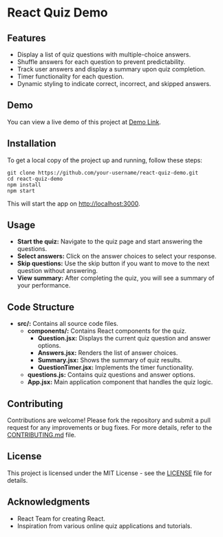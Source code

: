    <h1>React Quiz Demo</h1>
    <div class="section">
        <h2>Features</h2>
        <ul>
            <li>Display a list of quiz questions with multiple-choice answers.</li>
            <li>Shuffle answers for each question to prevent predictability.</li>
            <li>Track user answers and display a summary upon quiz completion.</li>
            <li>Timer functionality for each question.</li>
            <li>Dynamic styling to indicate correct, incorrect, and skipped answers.</li>
        </ul>
    </div>
    <div class="section">
        <h2>Demo</h2>
        <p>You can view a live demo of this project at <a href="https://your-demo-link.com" target="_blank">Demo Link</a>.</p>
    </div>
    <div class="section">
        <h2>Installation</h2>
        <p>To get a local copy of the project up and running, follow these steps:</p>
        <div class="code-block">
            <pre><code>git clone https://github.com/your-username/react-quiz-demo.git
cd react-quiz-demo
npm install
npm start</code></pre>
        </div>
        <p>This will start the app on <a href="http://localhost:3000" target="_blank">http://localhost:3000</a>.</p>
    </div>
    <div class="section">
        <h2>Usage</h2>
        <ul>
            <li><strong>Start the quiz:</strong> Navigate to the quiz page and start answering the questions.</li>
            <li><strong>Select answers:</strong> Click on the answer choices to select your response.</li>
            <li><strong>Skip questions:</strong> Use the skip button if you want to move to the next question without answering.</li>
            <li><strong>View summary:</strong> After completing the quiz, you will see a summary of your performance.</li>
        </ul>
    </div>
    <div class="section">
        <h2>Code Structure</h2>
        <ul>
            <li><strong>src/:</strong> Contains all source code files.
                <ul>
                    <li><strong>components/:</strong> Contains React components for the quiz.
                        <ul>
                            <li><strong>Question.jsx:</strong> Displays the current quiz question and answer options.</li>
                            <li><strong>Answers.jsx:</strong> Renders the list of answer choices.</li>
                            <li><strong>Summary.jsx:</strong> Shows the summary of quiz results.</li>
                            <li><strong>QuestionTimer.jsx:</strong> Implements the timer functionality.</li>
                        </ul>
                    </li>
                    <li><strong>questions.js:</strong> Contains quiz questions and answer options.</li>
                    <li><strong>App.jsx:</strong> Main application component that handles the quiz logic.</li>
                </ul>
            </li>
        </ul>
    </div>
    <div class="section">
        <h2>Contributing</h2>
        <p>Contributions are welcome! Please fork the repository and submit a pull request for any improvements or bug fixes. For more details, refer to the <a href="CONTRIBUTING.md" target="_blank">CONTRIBUTING.md</a> file.</p>
    </div>
    <div class="section">
        <h2>License</h2>
        <p>This project is licensed under the MIT License - see the <a href="LICENSE" target="_blank">LICENSE</a> file for details.</p>
    </div>
    <div class="section">
        <h2>Acknowledgments</h2>
        <ul>
            <li>React Team for creating React.</li>
            <li>Inspiration from various online quiz applications and tutorials.</li>
        </ul>
    </div>
